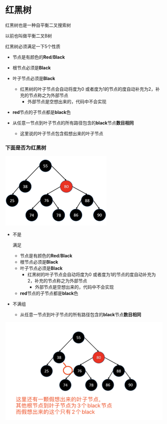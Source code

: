 # 红黑树

红黑树也是一种自平衡二叉搜索树

以前也叫做平衡二叉B树

红黑树必须满足一下5个性质

* 节点是有颜色的**Red**/**Black**

* 根节点必须是**Black**

* 叶子节点必须是**Black** 
  * 红黑树的叶子节点会自动将度为0 或者度为1的节点的度自动补充为2，补充的节点称之为外部节点
    * 外部节点是空想出来的，代码中不会实现
  
* **red**节点的子节点都是**black**色

* 从任意一节点到叶子节点的所有路径包含的**black**节点**数目相同**

  * 这里说的叶子节点包含假想出来的叶子节点
  
  

  
  
  

### 下面是否为红黑树

  

<img src="images/红黑树/判断是否为红黑树.png" alt="image-20191016140802346" style="zoom:50%;" />

* 不是

  满足

  - 节点是有颜色的**Red**/**Black**
  - 根节点必须是**Black**
  - 叶子节点必须是**Black** 
    - 红黑树的叶子节点会自动将度为0 或者度为1的节点的度自动补充为2，补充的节点称之为外部节点
      - 外部节点是空想出来的，代码中不会实现
  - **red**节点的子节点都是**black**色

* 不满组

  * 从任意一节点到叶子节点的所有路径包含的**black**节点**数目相同**

![image-20191016141155057](images/红黑树/解释不是红黑树.png)